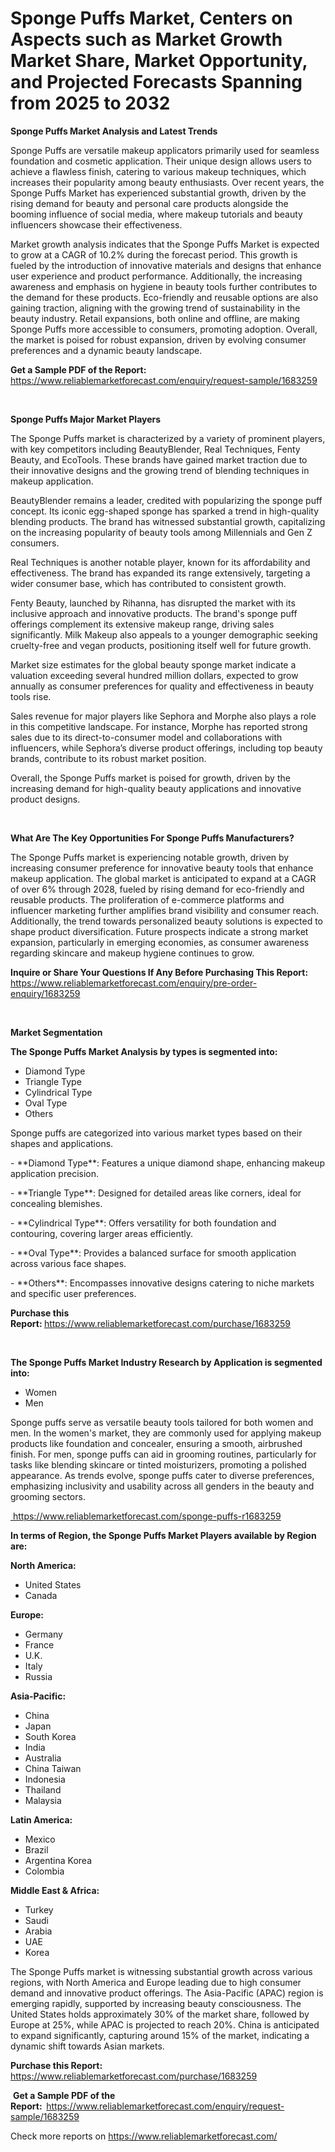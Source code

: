 <p><h1>Sponge Puffs Market, Centers on Aspects such as Market Growth Market Share, Market Opportunity, and Projected Forecasts Spanning from 2025 to 2032</h1></p><p><strong>Sponge Puffs Market Analysis and Latest Trends</strong></p>
<p><p>Sponge Puffs are versatile makeup applicators primarily used for seamless foundation and cosmetic application. Their unique design allows users to achieve a flawless finish, catering to various makeup techniques, which increases their popularity among beauty enthusiasts. Over recent years, the Sponge Puffs Market has experienced substantial growth, driven by the rising demand for beauty and personal care products alongside the booming influence of social media, where makeup tutorials and beauty influencers showcase their effectiveness.</p><p>Market growth analysis indicates that the Sponge Puffs Market is expected to grow at a CAGR of 10.2% during the forecast period. This growth is fueled by the introduction of innovative materials and designs that enhance user experience and product performance. Additionally, the increasing awareness and emphasis on hygiene in beauty tools further contributes to the demand for these products. Eco-friendly and reusable options are also gaining traction, aligning with the growing trend of sustainability in the beauty industry. Retail expansions, both online and offline, are making Sponge Puffs more accessible to consumers, promoting adoption. Overall, the market is poised for robust expansion, driven by evolving consumer preferences and a dynamic beauty landscape.</p></p>
<p><strong>Get a Sample PDF of the Report:&nbsp;</strong> <a href="https://www.reliablemarketforecast.com/enquiry/request-sample/1683259?utm_campaign=2321&utm_medium=2&utm_source=Github&utm_content=ia&utm_term=07022025&utm_id=sponge-puffs">https://www.reliablemarketforecast.com/enquiry/request-sample/1683259</a></p>
<p>&nbsp;</p>
<p><strong>Sponge Puffs Major Market Players</strong></p>
<p><p>The Sponge Puffs market is characterized by a variety of prominent players, with key competitors including BeautyBlender, Real Techniques, Fenty Beauty, and EcoTools. These brands have gained market traction due to their innovative designs and the growing trend of blending techniques in makeup application. </p><p>BeautyBlender remains a leader, credited with popularizing the sponge puff concept. Its iconic egg-shaped sponge has sparked a trend in high-quality blending products. The brand has witnessed substantial growth, capitalizing on the increasing popularity of beauty tools among Millennials and Gen Z consumers. </p><p>Real Techniques is another notable player, known for its affordability and effectiveness. The brand has expanded its range extensively, targeting a wider consumer base, which has contributed to consistent growth. </p><p>Fenty Beauty, launched by Rihanna, has disrupted the market with its inclusive approach and innovative products. The brand's sponge puff offerings complement its extensive makeup range, driving sales significantly. Milk Makeup also appeals to a younger demographic seeking cruelty-free and vegan products, positioning itself well for future growth. </p><p>Market size estimates for the global beauty sponge market indicate a valuation exceeding several hundred million dollars, expected to grow annually as consumer preferences for quality and effectiveness in beauty tools rise. </p><p>Sales revenue for major players like Sephora and Morphe also plays a role in this competitive landscape. For instance, Morphe has reported strong sales due to its direct-to-consumer model and collaborations with influencers, while Sephora’s diverse product offerings, including top beauty brands, contribute to its robust market position. </p><p>Overall, the Sponge Puffs market is poised for growth, driven by the increasing demand for high-quality beauty applications and innovative product designs.</p></p>
<p>&nbsp;</p>
<p><strong>What Are The Key Opportunities For Sponge Puffs Manufacturers?</strong></p>
<p><p>The Sponge Puffs market is experiencing notable growth, driven by increasing consumer preference for innovative beauty tools that enhance makeup application. The global market is anticipated to expand at a CAGR of over 6% through 2028, fueled by rising demand for eco-friendly and reusable products. The proliferation of e-commerce platforms and influencer marketing further amplifies brand visibility and consumer reach. Additionally, the trend towards personalized beauty solutions is expected to shape product diversification. Future prospects indicate a strong market expansion, particularly in emerging economies, as consumer awareness regarding skincare and makeup hygiene continues to grow.</p></p>
<p><strong>Inquire or Share Your Questions If Any Before Purchasing This Report:</strong> <a href="https://www.reliablemarketforecast.com/enquiry/pre-order-enquiry/1683259?utm_campaign=2321&utm_medium=2&utm_source=Github&utm_content=ia&utm_term=07022025&utm_id=sponge-puffs">https://www.reliablemarketforecast.com/enquiry/pre-order-enquiry/1683259</a></p>
<p>&nbsp;</p>
<p><strong>Market Segmentation</strong></p>
<p><strong>The Sponge Puffs Market Analysis by types is segmented into:</strong></p>
<p><ul><li>Diamond Type</li><li>Triangle Type</li><li>Cylindrical Type</li><li>Oval Type</li><li>Others</li></ul></p>
<p><p>Sponge puffs are categorized into various market types based on their shapes and applications. </p><p>- **Diamond Type**: Features a unique diamond shape, enhancing makeup application precision.  </p><p>- **Triangle Type**: Designed for detailed areas like corners, ideal for concealing blemishes.  </p><p>- **Cylindrical Type**: Offers versatility for both foundation and contouring, covering larger areas efficiently.  </p><p>- **Oval Type**: Provides a balanced surface for smooth application across various face shapes.  </p><p>- **Others**: Encompasses innovative designs catering to niche markets and specific user preferences.</p></p>
<p><strong>Purchase this Report:&nbsp;</strong><a href="https://www.reliablemarketforecast.com/purchase/1683259?utm_campaign=2321&utm_medium=2&utm_source=Github&utm_content=ia&utm_term=07022025&utm_id=sponge-puffs">https://www.reliablemarketforecast.com/purchase/1683259</a></p>
<p>&nbsp;</p>
<p><strong>The Sponge Puffs Market Industry Research by Application is segmented into:</strong></p>
<p><ul><li>Women</li><li>Men</li></ul></p>
<p><p>Sponge puffs serve as versatile beauty tools tailored for both women and men. In the women's market, they are commonly used for applying makeup products like foundation and concealer, ensuring a smooth, airbrushed finish. For men, sponge puffs can aid in grooming routines, particularly for tasks like blending skincare or tinted moisturizers, promoting a polished appearance. As trends evolve, sponge puffs cater to diverse preferences, emphasizing inclusivity and usability across all genders in the beauty and grooming sectors.</p></p>
<p><a href="https://www.reliablemarketforecast.com/sponge-puffs-r1683259?utm_campaign=2321&utm_medium=2&utm_source=Github&utm_content=ia&utm_term=07022025&utm_id=sponge-puffs">&nbsp;https://www.reliablemarketforecast.com/sponge-puffs-r1683259</a></p>
<p><strong>In terms of Region, the Sponge Puffs Market Players available by Region are:</strong></p>
<p>
    <p> <strong> North America: </strong>
        <ul>
            <li>United States</li>
            <li>Canada</li>
        </ul>
        </p> 
    <p> <strong> Europe: </strong>
        <ul>
            <li>Germany</li>
            <li>France</li>
            <li>U.K.</li>
            <li>Italy</li>
            <li>Russia</li>
        </ul>
        </p> 
    <p> <strong> Asia-Pacific: </strong>
        <ul>
            <li>China</li>
            <li>Japan</li>
            <li>South Korea</li>
            <li>India</li>
            <li>Australia</li>
            <li>China Taiwan</li>
            <li>Indonesia</li>
            <li>Thailand</li>
            <li>Malaysia</li>
        </ul>
        </p> 
    <p> <strong> Latin America: </strong>
        <ul>
            <li>Mexico</li>
            <li>Brazil</li>
            <li>Argentina Korea</li>
            <li>Colombia</li>
        </ul>
        </p> 
    <p> <strong> Middle East & Africa: </strong>
        <ul>
            <li>Turkey</li>
            <li>Saudi</li>
            <li>Arabia</li>
            <li>UAE</li>
            <li>Korea</li>
        </ul>
    </p>
    </p>
<p><p>The Sponge Puffs market is witnessing substantial growth across various regions, with North America and Europe leading due to high consumer demand and innovative product offerings. The Asia-Pacific (APAC) region is emerging rapidly, supported by increasing beauty consciousness. The United States holds approximately 30% of the market share, followed by Europe at 25%, while APAC is projected to reach 20%. China is anticipated to expand significantly, capturing around 15% of the market, indicating a dynamic shift towards Asian markets.</p></p>
<p><strong>Purchase this Report: </strong><a href="https://www.reliablemarketforecast.com/purchase/1683259?utm_campaign=2321&utm_medium=2&utm_source=Github&utm_content=ia&utm_term=07022025&utm_id=sponge-puffs">https://www.reliablemarketforecast.com/purchase/1683259</a></p>
<p>&nbsp;<strong>Get a Sample PDF of the Report:&nbsp;&nbsp;</strong><a href="https://www.reliablemarketforecast.com/enquiry/request-sample/1683259?utm_campaign=2321&utm_medium=2&utm_source=Github&utm_content=ia&utm_term=07022025&utm_id=sponge-puffs">https://www.reliablemarketforecast.com/enquiry/request-sample/1683259</a></p>
<p><strong></strong></p>
<p>Check more reports on <a href="https://www.reliablemarketforecast.com/?utm_campaign=2321&utm_medium=2&utm_source=Github&utm_content=ia&utm_term=07022025&utm_id=sponge-puffs">https://www.reliablemarketforecast.com/</a></p>